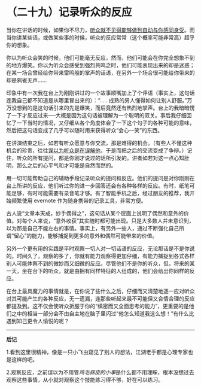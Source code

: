 （二十九）记录听众的反应 
========================

当你在讲话的时候，如果你不尽力，[听众就不见得能够做到自动与你感同身受](ch13.md)。而当你讲某些话，或做某些事的时候，听众的反应常常（这个概率可能非常高）超乎你的想象。

你以为听众会笑的时候，他们可能毫无反应，然而，他们可能会在你完全想象不到的地方爆笑。你以为听众会感受到强烈共鸣之时，他们可能表现出来的却是迷惑；在某一场合曾经给你带来雷鸣般的掌声的话语，在另外一个场合很可能给你带来的却是鸦雀无声……

印象中有一次我在台上为刚刚讲过的一个故事顺嘴加上了个评语（事实上，这句话连我自己都不知道是从哪里冒出来的）：“……成熟的男人懂得如何让别人舒服。”万万没想到的是这句话引来的先是爆笑，而后竟然还有热烈地掌声。台上的我暗暗愣了一下才反应过来──大概是因为这句话被理解为一个聪明的双关。事后我仔细回忆了一下当时的情况，又仔细从各个角度体会了一下这个句子的各种可能的意味，然后把这句话变成了几乎可以随时用来获得听众“会心一笑”的东西。

在讲演结束之后，如若有听众愿意与你交流，那是难得的机会。（有些人不懂这种机会的珍贵，往往[误以为听众是在误解他](ch09.md)，于是而把之后的交流变成了争辩。）记住，听众的所有提问，都是你刚才说过的话所引发的。讲者如若对这一点心知肚明，那么之后的心平气和才可能是自然而然的。

用一切可能帮助自己的辅助手段记录听众的提问和反应。他们的提问是对你刚刚在台上所讲的反应，他们听过你的进一步回答还会有各种各样的反应。有时，纸笔可能足够，有时可能需要有录音笔才够。有了智能手机之后，经过朋友的推荐，我开始频繁使用 evernote 作为随身携带的记录工具，非常方便。

古人说“文章本天成，妙手偶得之”，这句话从某个层面上说明了偶然和意外的价值。对每个人来说，“意外收获”其实随时都可能出现。只是大多数人并未意识到，以为那是自己不能左右的事情。事实上，有另外一些人，通过不断强化自己所谓“留心”的能力，能够捕捉到更多的意外和偶然可能带来的价值。

另外一个更有用的实践是平时观察一切人对一切话语的反应，无论那话是不是你说的。时间久了，观察的多了，你就有能力观察得更加仔细，有能力捕捉到各式各样别人可能体察不到的微妙而又细微的反应。尽管他们不是你的听众，但，将来的某一天，坐在台下的听众，就是由拥有同样特征的人组成的，他们会给出你同样的反应。

在台上最具魔力的事情就是，在你说了些什么之后，仔细而又清楚地逐一应对听众对其可能产生的各种反应，无一遗漏，连那些听起来最不可能但又合情合理的反应都提及到。这不仅会使听众折服于你的“缜密而又全面思考的能力”，更重要的是他们之中的相当一部分会不由自主地在脑子里闪过“他怎么知道我这么想！”有什么比遇到知己更令人愉悦的呢？
***
**后记**

1.看到这里很精神，像是一只小飞虫窥见了别人的想法，江湖老手都是心理专家也是这样的吧。

2.观察反应，之前误以为不用管*鸡毛蒜皮的小事*是什么都不用理睬，根本没想过去观察这些事情，从小就对观察这个技能练习得不够，好在可以练习。
